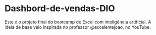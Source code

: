 # Dashbord-de-vendas-DIO
Este é o projeto final do bootcamp de Excel com inteligência artificial.
A ideia de base veio inspirada no professor @excelentejoao, no YouTube.
